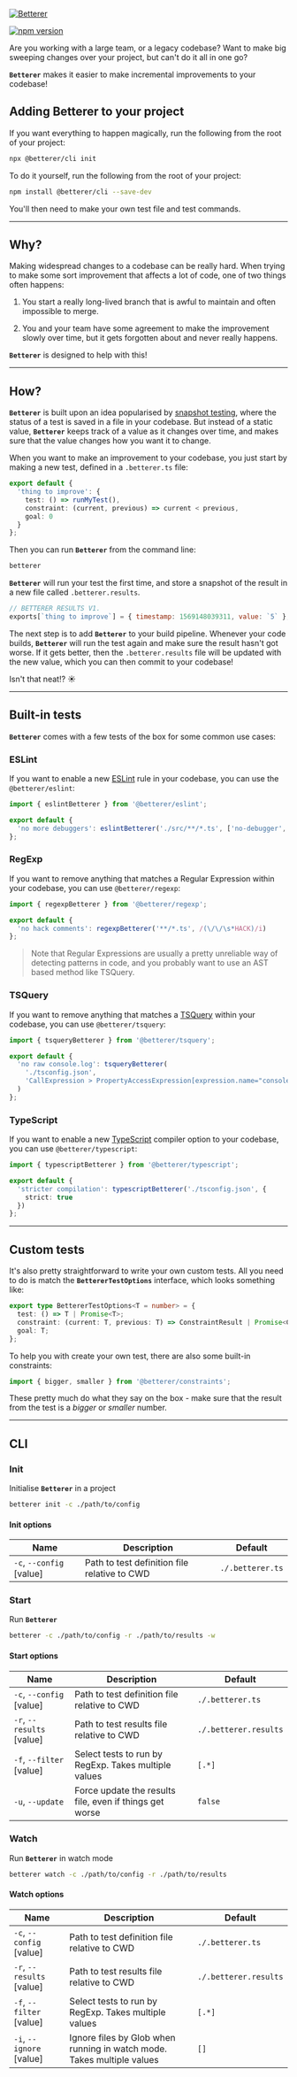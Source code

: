 [![Betterer](https://raw.githubusercontent.com/phenomnomnominal/betterer/master/docs/logo.png)](https://phenomnomnominal.github.io/betterer/)

[![npm version](https://img.shields.io/npm/v/@betterer/cli.svg)](https://www.npmjs.com/package/@betterer/cli)

Are you working with a large team, or a legacy codebase? Want to make big sweeping changes over your project, but can't do it all in one go?

**`Betterer`** makes it easier to make incremental improvements to your codebase!

## Adding Betterer to your project

If you want everything to happen magically, run the following from the root of your project:

```bash
npx @betterer/cli init
```

To do it yourself, run the following from the root of your project:

```bash
npm install @betterer/cli --save-dev
```

You'll then need to make your own test file and test commands.

---

## Why?

Making widespread changes to a codebase can be really hard. When trying to make some sort improvement that affects a lot of code, one of two things often happens:

1. You start a really long-lived branch that is awful to maintain and often impossible to merge.

2. You and your team have some agreement to make the improvement slowly over time, but it gets forgotten about and never really happens.

**`Betterer`** is designed to help with this!

---

## How?

**`Betterer`** is built upon an idea popularised by [snapshot testing](https://jestjs.io/docs/en/snapshot-testing), where the status of a test is saved in a file in your codebase. But instead of a static value, **`Betterer`** keeps track of a value as it changes over time, and makes sure that the value changes how you want it to change.

When you want to make an improvement to your codebase, you just start by making a new test, defined in a `.betterer.ts` file:

```typescript
export default {
  'thing to improve': {
    test: () => runMyTest(),
    constraint: (current, previous) => current < previous,
    goal: 0
  }
};
```

Then you can run **`Betterer`** from the command line:

```bash
betterer
```

**`Betterer`** will run your test the first time, and store a snapshot of the result in a new file called `.betterer.results`.

```js
// BETTERER RESULTS V1.
exports[`thing to improve`] = { timestamp: 1569148039311, value: `5` };
```

The next step is to add **`Betterer`** to your build pipeline. Whenever your code builds, **`Betterer`** will run the test again and make sure the result hasn't got worse. If it gets better, then the `.betterer.results` file will be updated with the new value, which you can then commit to your codebase!

Isn't that neat!? ☀️

---

## Built-in tests

**`Betterer`** comes with a few tests of the box for some common use cases:

### ESLint

If you want to enable a new [ESLint](https://eslint.org/) rule in your codebase, you can use the `@betterer/eslint`:

```typescript
import { eslintBetterer } from '@betterer/eslint';

export default {
  'no more debuggers': eslintBetterer('./src/**/*.ts', ['no-debugger', 'error'])
};
```

### RegExp

If you want to remove anything that matches a Regular Expression within your codebase, you can use `@betterer/regexp`:

```typescript
import { regexpBetterer } from '@betterer/regexp';

export default {
  'no hack comments': regexpBetterer('**/*.ts', /(\/\/\s*HACK)/i)
};
```

> Note that Regular Expressions are usually a pretty unreliable way of detecting patterns in code, and you probably want to use an AST based method like TSQuery.

### TSQuery

If you want to remove anything that matches a [TSQuery](https://github.com/phenomnomnominal/tsquery) within your codebase, you can use `@betterer/tsquery`:

```typescript
import { tsqueryBetterer } from '@betterer/tsquery';

export default {
  'no raw console.log': tsqueryBetterer(
    './tsconfig.json',
    'CallExpression > PropertyAccessExpression[expression.name="console"][name.name="log"]'
  )
};
```

### TypeScript

If you want to enable a new [TypeScript](https://www.typescriptlang.org/) compiler option to your codebase, you can use `@betterer/typescript`:

```typescript
import { typescriptBetterer } from '@betterer/typescript';

export default {
  'stricter compilation': typescriptBetterer('./tsconfig.json', {
    strict: true
  })
};
```

---

## Custom tests

It's also pretty straightforward to write your own custom tests. All you need to do is match the **`BettererTestOptions`** interface, which looks something like:

```typescript
export type BettererTestOptions<T = number> = {
  test: () => T | Promise<T>;
  constraint: (current: T, previous: T) => ConstraintResult | Promise<ConstraintResult>;
  goal: T;
};
```

To help you with create your own test, there are also some built-in constraints:

```typescript
import { bigger, smaller } from '@betterer/constraints';
```

These pretty much do what they say on the box - make sure that the result from the test is a _bigger_ or _smaller_ number.

---

## CLI

### Init

Initialise **`Betterer`** in a project

```sh
betterer init -c ./path/to/config
```

#### Init options

| Name                     | Description                                  | Default          |
| ------------------------ | -------------------------------------------- | ---------------- |
| `-c`, `--config` [value] | Path to test definition file relative to CWD | `./.betterer.ts` |

### Start

Run **`Betterer`**

```sh
betterer -c ./path/to/config -r ./path/to/results -w
```

#### Start options

| Name                      | Description                                             | Default               |
| ------------------------- | ------------------------------------------------------- | --------------------- |
| `-c`, `--config` [value]  | Path to test definition file relative to CWD            | `./.betterer.ts`      |
| `-r`, `--results` [value] | Path to test results file relative to CWD               | `./.betterer.results` |
| `-f`, `--filter` [value]  | Select tests to run by RegExp. Takes multiple values    | `[.*]`                |
| `-u`, `--update`          | Force update the results file, even if things get worse | `false`               |

### Watch

Run **`Betterer`** in watch mode

```sh
betterer watch -c ./path/to/config -r ./path/to/results
```

#### Watch options

| Name                      | Description                                                            | Default               |
| ------------------------- | ---------------------------------------------------------------------- | --------------------- |
| `-c`, `--config` [value]  | Path to test definition file relative to CWD                           | `./.betterer.ts`      |
| `-r`, `--results` [value] | Path to test results file relative to CWD                              | `./.betterer.results` |
| `-f`, `--filter` [value]  | Select tests to run by RegExp. Takes multiple values                   | `[.*]`                |
| `-i`, `--ignore` [value]  | Ignore files by Glob when running in watch mode. Takes multiple values | `[]`                  |
